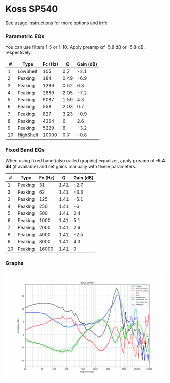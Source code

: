 # Koss SP540
See [usage instructions](https://github.com/jaakkopasanen/AutoEq#usage) for more options and info.

### Parametric EQs
You can use filters 1-5 or 1-10. Apply preamp of -5.8 dB or -5.8 dB, respectively.

|   # | Type      |   Fc (Hz) |    Q |   Gain (dB) |
|-----|-----------|-----------|------|-------------|
|   1 | LowShelf  |       105 | 0.7  |        -2.1 |
|   2 | Peaking   |       184 | 0.49 |        -6.9 |
|   3 | Peaking   |      1396 | 0.52 |         6.8 |
|   4 | Peaking   |      2889 | 2.05 |        -7.2 |
|   5 | Peaking   |      9087 | 1.59 |         4.3 |
|   6 | Peaking   |       558 | 2.03 |         0.7 |
|   7 | Peaking   |       827 | 3.23 |        -0.9 |
|   8 | Peaking   |      4364 | 6    |         2.6 |
|   9 | Peaking   |      5229 | 6    |        -3.2 |
|  10 | HighShelf |     10000 | 0.7  |        -0.8 |

### Fixed Band EQs
When using fixed band (also called graphic) equalizer, apply preamp of **-5.4 dB** (if available) and set gains manually with these parameters.

|   # | Type    |   Fc (Hz) |    Q |   Gain (dB) |
|-----|---------|-----------|------|-------------|
|   1 | Peaking |        31 | 1.41 |        -2.7 |
|   2 | Peaking |        62 | 1.41 |        -3.3 |
|   3 | Peaking |       125 | 1.41 |        -5.1 |
|   4 | Peaking |       250 | 1.41 |        -6   |
|   5 | Peaking |       500 | 1.41 |         0.4 |
|   6 | Peaking |      1000 | 1.41 |         5.1 |
|   7 | Peaking |      2000 | 1.41 |         2.6 |
|   8 | Peaking |      4000 | 1.41 |        -2.5 |
|   9 | Peaking |      8000 | 1.41 |         4.3 |
|  10 | Peaking |     16000 | 1.41 |         0   |

### Graphs
![](./Koss%20SP540.png)
